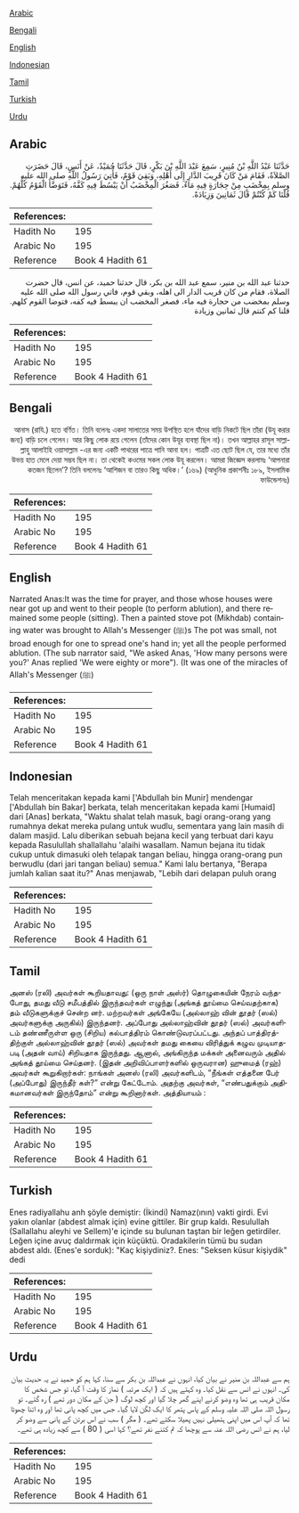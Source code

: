 [Arabic](#arabic)

[Bengali](#bengali)

[English](#english)

[Indonesian](#indonesian)

[Tamil](#tamil)

[Turkish](#turkish)

[Urdu](#urdu)

## Arabic


<div dir="rtl" lang="ar" style={{fontSize:'larger',backgroundColor:'#f8f9fa',padding:20}}>
حَدَّثَنَا عَبْدُ اللَّهِ بْنُ مُنِيرٍ، سَمِعَ عَبْدَ اللَّهِ بْنَ بَكْرٍ، قَالَ حَدَّثَنَا حُمَيْدٌ، عَنْ أَنَسٍ، قَالَ حَضَرَتِ الصَّلاَةُ، فَقَامَ مَنْ كَانَ قَرِيبَ الدَّارِ إِلَى أَهْلِهِ، وَبَقِيَ قَوْمٌ، فَأُتِيَ رَسُولُ اللَّهِ صلى الله عليه وسلم بِمِخْضَبٍ مِنْ حِجَارَةٍ فِيهِ مَاءٌ، فَصَغُرَ الْمِخْضَبُ أَنْ يَبْسُطَ فِيهِ كَفَّهُ، فَتَوَضَّأَ الْقَوْمُ كُلُّهُمْ‏.‏ قُلْنَا كَمْ كُنْتُمْ قَالَ ثَمَانِينَ وَزِيَادَةً‏.‏
</div>
<div style={{backgroundColor:'#f8f9fa',padding:20, marginBottom: 10}}><table> <thead> <tr> <th>References:</th> <th></th> </tr> </thead> <tbody><tr><td>Hadith No</td><td>195</td></tr><tr><td>Arabic No</td><td>195</td></tr><tr><td>Reference</td><td>Book 4 Hadith 61</td></tr></tbody></table></div>


<div dir="rtl" lang="ar" style={{fontSize:'larger',backgroundColor:'#f8f9fa',padding:20}}>
حدثنا عبد الله بن منير، سمع عبد الله بن بكر، قال حدثنا حميد، عن انس، قال حضرت الصلاة، فقام من كان قريب الدار الى اهله، وبقي قوم، فاتي رسول الله صلى الله عليه وسلم بمخضب من حجارة فيه ماء، فصغر المخضب ان يبسط فيه كفه، فتوضا القوم كلهم. قلنا كم كنتم قال ثمانين وزيادة
</div>
<div style={{backgroundColor:'#f8f9fa',padding:20, marginBottom: 10}}><table> <thead> <tr> <th>References:</th> <th></th> </tr> </thead> <tbody><tr><td>Hadith No</td><td>195</td></tr><tr><td>Arabic No</td><td>195</td></tr><tr><td>Reference</td><td>Book 4 Hadith 61</td></tr></tbody></table></div>

## Bengali


<div dir="rtl" lang="bn" style={{fontSize:'larger',backgroundColor:'#f8f9fa',padding:20}}>
আনাস (রাযি.) হতে বর্ণিত। তিনি বলেনঃ একদা সালাতের সময় উপস্থিত হলে যাঁদের বাড়ি নিকটে ছিল তাঁরা (উযূ করার জন্য) বাড়ি চলে গেলেন। আর কিছু লোক রয়ে গেলেন (তাঁদের কোন উযূর ব্যবস্থা ছিল না)। তখন আল্লাহর রাসূল সাল্লাল্লাহু আলাইহি ওয়াসাল্লাম -এর জন্য একটি পাথরের পাত্রে পানি আনা হল। পাত্রটি এত ছোট ছিল যে, তার মধ্যে তাঁর উভয় হাত মেলে দেয়া সম্ভব ছিল না। তা থেকেই কওমের সকল লোক উযূ করলেন। আমরা জিজ্ঞেস করলামঃ ‘আপনারা কতজন ছিলেন’? তিনি বললেনঃ ‘আশিজন বা তারও কিছু অধিক।’ (১৬৯) (আধুনিক প্রকাশনীঃ ১৮৯, ইসলামিক ফাউন্ডেশনঃ)
</div>
<div style={{backgroundColor:'#f8f9fa',padding:20, marginBottom: 10}}><table> <thead> <tr> <th>References:</th> <th></th> </tr> </thead> <tbody><tr><td>Hadith No</td><td>195</td></tr><tr><td>Arabic No</td><td>195</td></tr><tr><td>Reference</td><td>Book 4 Hadith 61</td></tr></tbody></table></div>

## English


<div dir="ltr" lang="en" style={{fontSize:'larger',backgroundColor:'#f8f9fa',padding:20}}>
Narrated Anas:It was the time for prayer, and those whose houses were near got up and went to their people (to perform ablution), and there remained some people (sitting). Then a painted stove pot (Mikhdab) containing water was brought to Allah's Messenger (ﷺ)s The pot was small, not broad enough for one to spread one's hand in; yet all the people performed ablution. (The sub narrator said, "We asked Anas, 'How many persons were you?' Anas replied 'We were eighty or more"). (It was one of the miracles of Allah's Messenger (ﷺ)
</div>
<div style={{backgroundColor:'#f8f9fa',padding:20, marginBottom: 10}}><table> <thead> <tr> <th>References:</th> <th></th> </tr> </thead> <tbody><tr><td>Hadith No</td><td>195</td></tr><tr><td>Arabic No</td><td>195</td></tr><tr><td>Reference</td><td>Book 4 Hadith 61</td></tr></tbody></table></div>

## Indonesian


<div dir="ltr" lang="id" style={{fontSize:'larger',backgroundColor:'#f8f9fa',padding:20}}>
Telah menceritakan kepada kami ['Abdullah bin Munir] mendengar ['Abdullah bin Bakar] berkata, telah menceritakan kepada kami [Humaid] dari [Anas] berkata, "Waktu shalat telah masuk, bagi orang-orang yang rumahnya dekat mereka pulang untuk wudlu, sementara yang lain masih di dalam masjid. Lalu diberikan sebuah bejana kecil yang terbuat dari kayu kepada Rasulullah shallallahu 'alaihi wasallam. Namun bejana itu tidak cukup untuk dimasuki oleh telapak tangan beliau, hingga orang-orang pun berwudlu (dari jari tangan beliau) semua." Kami lalu bertanya, "Berapa jumlah kalian saat itu?" Anas menjawab, "Lebih dari delapan puluh orang
</div>
<div style={{backgroundColor:'#f8f9fa',padding:20, marginBottom: 10}}><table> <thead> <tr> <th>References:</th> <th></th> </tr> </thead> <tbody><tr><td>Hadith No</td><td>195</td></tr><tr><td>Arabic No</td><td>195</td></tr><tr><td>Reference</td><td>Book 4 Hadith 61</td></tr></tbody></table></div>

## Tamil


<div dir="ltr" lang="ta" style={{fontSize:'larger',backgroundColor:'#f8f9fa',padding:20}}>
அனஸ் (ரலி) அவர்கள் கூறியதாவது: (ஒரு நாள் அஸ்ர்) தொழுகையின் நேரம் வந்தபோது, தமது வீடு சமீபத்தில் இருந்தவர்கள் எழுந்து (அங்கத் தூய்மை செய்வதற்காக) தம் வீடுகளுக்குச் சென்ற னர். மற்றவர்கள் அங்கேயே (அல்லாஹ் வின் தூதர் (ஸல்) அவர்களுக்கு அருகில்) இருந்தனர். அப்போது அல்லாஹ்வின் தூதர் (ஸல்) அவர்களிடம் தண்ணீருள்ள ஒரு (சிறிய) கல்பாத்திரம் கொண்டுவரப்பட்டது. அந்தப் பாத்திரத்திற்குள் அல்லாஹ்வின் தூதர் (ஸல்) அவர்கள் தமது கையை விரித்துக் கழுவ முடியாதபடி (அதன் வாய்) சிறியதாக இருந்தது. ஆனால், அங்கிருந்த மக்கள் அனைவரும் அதில் அங்கத் தூய்மை செய்தனர். (இதன் அறிவிப்பாளர்களில் ஒருவரான) ஹுமைத் (ரஹ்) அவர்கள் கூறுகிறார்கள்: நாங்கள் அனஸ் (ரலி) அவர்களிடம், “நீங்கள் எத்தனை பேர் (அப்போது) இருந்தீர் கள்?” என்று கேட்டோம். அதற்கு அவர்கள், “எண்பதுக்கும் அதிகமானவர்கள் இருந்தோம்” என்று கூறினார்கள். அத்தியாயம் :
</div>
<div style={{backgroundColor:'#f8f9fa',padding:20, marginBottom: 10}}><table> <thead> <tr> <th>References:</th> <th></th> </tr> </thead> <tbody><tr><td>Hadith No</td><td>195</td></tr><tr><td>Arabic No</td><td>195</td></tr><tr><td>Reference</td><td>Book 4 Hadith 61</td></tr></tbody></table></div>

## Turkish


<div dir="ltr" lang="tr" style={{fontSize:'larger',backgroundColor:'#f8f9fa',padding:20}}>
Enes radiyallahu anh şöyle demiştir: (İkindi) Namaz(ının) vakti girdi. Evi yakın olanlar (abdest almak için) evine gittiler. Bir grup kaldı. Resulullah (Sallallahu aleyhi ve Sellem)'e içinde su bulunan taştan bir leğen getirdiler. Leğen içine avuç daldırmak için küçüktü. Oradakilerin tümü bu sudan abdest aldı. (Enes'e sorduk): "Kaç kişiydiniz?. Enes: "Seksen küsur kişiydik" dedi
</div>
<div style={{backgroundColor:'#f8f9fa',padding:20, marginBottom: 10}}><table> <thead> <tr> <th>References:</th> <th></th> </tr> </thead> <tbody><tr><td>Hadith No</td><td>195</td></tr><tr><td>Arabic No</td><td>195</td></tr><tr><td>Reference</td><td>Book 4 Hadith 61</td></tr></tbody></table></div>

## Urdu


<div dir="rtl" lang="ur" style={{fontSize:'larger',backgroundColor:'#f8f9fa',padding:20}}>
ہم سے عبداللہ بن منیر نے بیان کیا، انہوں نے عبداللہ بن بکر سے سنا، کہا ہم کو حمید نے یہ حدیث بیان کی۔ انہوں نے انس سے نقل کیا۔ وہ کہتے ہیں کہ ( ایک مرتبہ ) نماز کا وقت آ گیا، تو جس شخص کا مکان قریب ہی تھا وہ وضو کرنے اپنے گھر چلا گیا اور کچھ لوگ ( جن کے مکان دور تھے ) رہ گئے۔ تو رسول اللہ صلی اللہ علیہ وسلم کے پاس پتھر کا ایک لگن لایا گیا۔ جس میں کچھ پانی تھا اور وہ اتنا چھوٹا تھا کہ آپ اس میں اپنی ہتھیلی نہیں پھیلا سکتے تھے۔ ( مگر ) سب نے اس برتن کے پانی سے وضو کر لیا، ہم نے انس رضی اللہ عنہ سے پوچھا کہ تم کتنے نفر تھے؟ کہا اسی ( 80 ) سے کچھ زیادہ ہی تھے۔
</div>
<div style={{backgroundColor:'#f8f9fa',padding:20, marginBottom: 10}}><table> <thead> <tr> <th>References:</th> <th></th> </tr> </thead> <tbody><tr><td>Hadith No</td><td>195</td></tr><tr><td>Arabic No</td><td>195</td></tr><tr><td>Reference</td><td>Book 4 Hadith 61</td></tr></tbody></table></div>